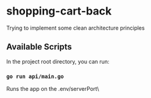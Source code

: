 # shopping-cart-back

Trying to implement some clean architecture principles

## Available Scripts

In the project root directory, you can run:

### `go run api/main.go`

Runs the app on the .env/serverPort\
